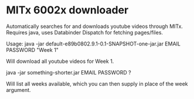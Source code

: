 MITx 6002x downloader
=====================

Automatically searches for and downloads youtube videos through MITx. Requires java, uses Databinder Dispatch for fetching pages/files.

Usage:
java -jar default-e89b0802.9.1-0.1-SNAPSHOT-one-jar.jar EMAIL PASSWORD "Week 1"

Will download all youtube videos for Week 1.


java -jar something-shorter.jar EMAIL PASSWORD ?

Will list all weeks available, which you can then supply in place of the week argument.

